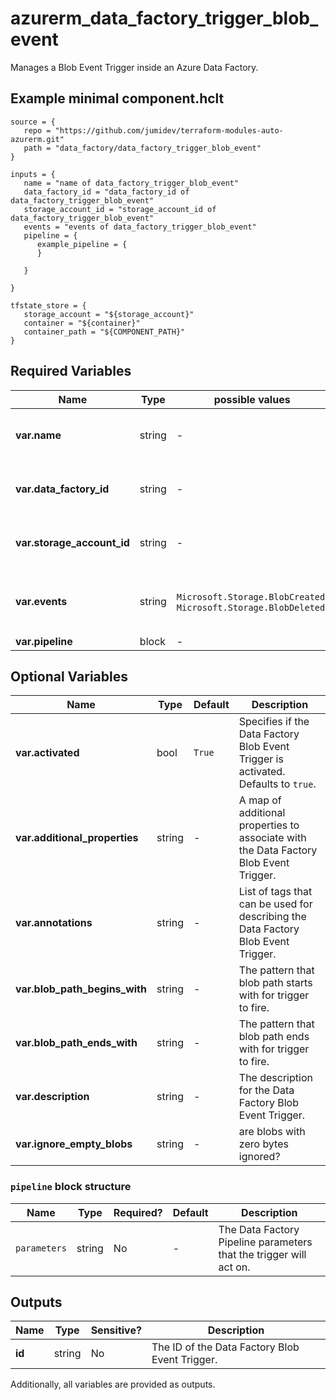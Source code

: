 # azurerm_data_factory_trigger_blob_event

Manages a Blob Event Trigger inside an Azure Data Factory.

## Example minimal component.hclt

```hcl
source = {
   repo = "https://github.com/jumidev/terraform-modules-auto-azurerm.git" 
   path = "data_factory/data_factory_trigger_blob_event" 
}

inputs = {
   name = "name of data_factory_trigger_blob_event" 
   data_factory_id = "data_factory_id of data_factory_trigger_blob_event" 
   storage_account_id = "storage_account_id of data_factory_trigger_blob_event" 
   events = "events of data_factory_trigger_blob_event" 
   pipeline = {
      example_pipeline = {
      }
  
   }
 
}

tfstate_store = {
   storage_account = "${storage_account}" 
   container = "${container}" 
   container_path = "${COMPONENT_PATH}" 
}

```

## Required Variables

| Name | Type |  possible values |  Description |
| ---- | --------- |  ----------- | ----------- |
| **var.name** | string |  -  |  Specifies the name of the Data Factory Blob Event Trigger. Changing this forces a new resource to be created. | 
| **var.data_factory_id** | string |  -  |  The ID of Data Factory in which to associate the Trigger with. Changing this forces a new resource. | 
| **var.storage_account_id** | string |  -  |  The ID of Storage Account in which blob event will be listened. Changing this forces a new resource. | 
| **var.events** | string |  `Microsoft.Storage.BlobCreated`, `Microsoft.Storage.BlobDeleted`  |  List of events that will fire this trigger. Possible values are `Microsoft.Storage.BlobCreated` and `Microsoft.Storage.BlobDeleted`. | 
| **var.pipeline** | block |  -  |  One or more `pipeline` blocks. | 

## Optional Variables

| Name | Type |  Default  |  Description |
| ---- | --------- |  ----------- | ----------- |
| **var.activated** | bool |  `True`  |  Specifies if the Data Factory Blob Event Trigger is activated. Defaults to `true`. | 
| **var.additional_properties** | string |  -  |  A map of additional properties to associate with the Data Factory Blob Event Trigger. | 
| **var.annotations** | string |  -  |  List of tags that can be used for describing the Data Factory Blob Event Trigger. | 
| **var.blob_path_begins_with** | string |  -  |  The pattern that blob path starts with for trigger to fire. | 
| **var.blob_path_ends_with** | string |  -  |  The pattern that blob path ends with for trigger to fire. | 
| **var.description** | string |  -  |  The description for the Data Factory Blob Event Trigger. | 
| **var.ignore_empty_blobs** | string |  -  |  are blobs with zero bytes ignored? | 

### `pipeline` block structure

| Name | Type | Required? | Default | Description |
| ---- | ---- | --------- | ------- | ----------- |
| `parameters` | string | No | - | The Data Factory Pipeline parameters that the trigger will act on. |



## Outputs

| Name | Type | Sensitive? | Description |
| ---- | ---- | --------- | --------- |
| **id** | string | No  | The ID of the Data Factory Blob Event Trigger. | 

Additionally, all variables are provided as outputs.
